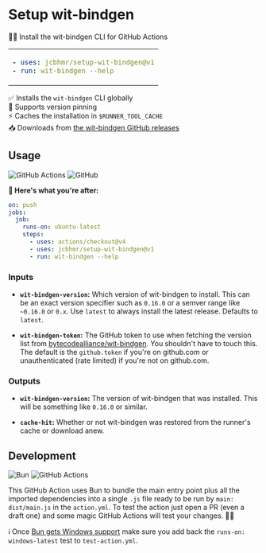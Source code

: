 # Setup wit-bindgen

👨‍💻 Install the wit-bindgen CLI for GitHub Actions

<table align=center><td>

```yaml
- uses: jcbhmr/setup-wit-bindgen@v1
- run: wit-bindgen --help
```

</table>

✅ Installs the `wit-bindgen` CLI globally \
📌 Supports version pinning \
⚡ Caches the installation in `$RUNNER_TOOL_CACHE` \
📥 Downloads from [the wit-bindgen GitHub releases](https://github.com/bytecodealliance/wit-bindgen/releases)

## Usage

![GitHub Actions](https://img.shields.io/static/v1?style=for-the-badge&message=GitHub+Actions&color=2088FF&logo=GitHub+Actions&logoColor=FFFFFF&label=)
![GitHub](https://img.shields.io/static/v1?style=for-the-badge&message=GitHub&color=181717&logo=GitHub&logoColor=FFFFFF&label=)

**🚀 Here's what you're after:**

```yml
on: push
jobs:
  job:
    runs-on: ubuntu-latest
    steps:
      - uses: actions/checkout@v4
      - uses: jcbhmr/setup-wit-bindgen@v1
      - run: wit-bindgen --help
```

### Inputs

- **`wit-bindgen-version`:** Which version of wit-bindgen to install. This can be an exact version specifier such as `0.16.0` or a semver range like `~0.16.0` or `0.x`. Use `latest` to always install the latest release. Defaults to `latest`.

- **`wit-bindgen-token`:** The GitHub token to use when fetching the version list from [bytecodealliance/wit-bindgen](https://github.com/bytecodealliance/wit-bindgen/releases). You shouldn't have to touch this. The default is the `github.token` if you're on github.com or unauthenticated (rate limited) if you're not on github.com.

### Outputs

- **`wit-bindgen-version`:** The version of wit-bindgen that was installed. This will be something like `0.16.0` or similar.

- **`cache-hit`:** Whether or not wit-bindgen was restored from the runner's cache or download anew.

## Development

![Bun](https://img.shields.io/static/v1?style=for-the-badge&message=Bun&color=000000&logo=Bun&logoColor=FFFFFF&label=)
![GitHub Actions](https://img.shields.io/static/v1?style=for-the-badge&message=GitHub+Actions&color=2088FF&logo=GitHub+Actions&logoColor=FFFFFF&label=)

This GitHub Action uses Bun to bundle the main entry point plus all the imported dependencies into a single `.js` file ready to be run by `main: dist/main.js` in the `action.yml`. To test the action just open a PR (even a draft one) and some magic GitHub Actions will test your changes. 🧙‍♂️

ℹ Once [Bun gets Windows support](https://github.com/oven-sh/bun/issues/43) make sure you add back the `runs-on: windows-latest` test to `test-action.yml`.
